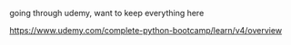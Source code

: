going through udemy, want to keep everything here

https://www.udemy.com/complete-python-bootcamp/learn/v4/overview
